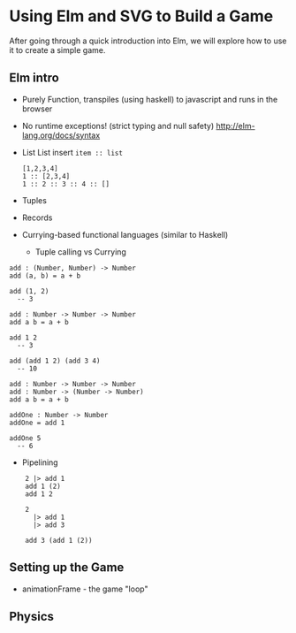 # Using Elm and SVG to Build a Game

After going through a quick introduction into Elm, we will explore how to use it
to create a simple game.


## Elm intro

* Purely Function, transpiles (using haskell) to javascript and runs in the browser
* No runtime exceptions! (strict typing and null safety)
http://elm-lang.org/docs/syntax

* List
    List insert `item :: list`
    ```
    [1,2,3,4]
    1 :: [2,3,4]
    1 :: 2 :: 3 :: 4 :: []
    ```
* Tuples
* Records
* Currying-based functional languages (similar to Haskell)
    * Tuple calling vs Currying
```
add : (Number, Number) -> Number
add (a, b) = a + b

add (1, 2) 
  -- 3

add : Number -> Number -> Number
add a b = a + b

add 1 2
  -- 3

add (add 1 2) (add 3 4)
  -- 10

add : Number -> Number -> Number
add : Number -> (Number -> Number)
add a b = a + b

addOne : Number -> Number
addOne = add 1

addOne 5
  -- 6
```
* Pipelining
```
    2 |> add 1
    add 1 (2)
    add 1 2

    2
      |> add 1
      |> add 3

    add 3 (add 1 (2))
```

## Setting up the Game
* animationFrame - the game "loop"

## Physics

